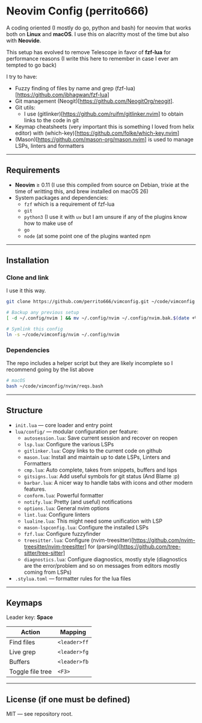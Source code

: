# Neovim Config (perrito666)

A coding oriented (I mostly do go, python and bash) for neovim that works
both on **Linux** and **macOS**. I use this on alacritty most of the time but also with **Neovide**.

This setup has evolved to remove Telescope in favor of **fzf-lua** for performance reasons (I write this here to remember in case I ever am tempted to go back)

I try to have:

* Fuzzy finding of files by name and grep (fzf-lua)[https://github.com/ibhagwan/fzf-lua]
* Git management (Neogit)[https://github.com/NeogitOrg/neogit].
* Git utils:
  * I use (gitlinker)[https://github.com/ruifm/gitlinker.nvim] to obtain links to the code in git
* Keymap cheatsheets (very important this is something I loved from helix editor) with (which-key)[https://github.com/folke/which-key.nvim]
* (Mason)[https://github.com/mason-org/mason.nvim] is used to manage LSPs, linters and formatters

---

## Requirements

- **Neovim** ≥ 0.11 (I use this compiled from source on Debian, trixie at the time of writting this, and brew installed on macOS 26)
- System packages and dependencies:
  - `fzf` which is a requirement of fzf-lua
  - `git`
  - `python3` (I use it with `uv` but I am unsure if any of the plugins know how to make use of
  - `go` 
  - `node` (at some point one of the plugins wanted npm

---

## Installation

### Clone and link

I use it this way.

```bash
git clone https://github.com/perrito666/vimconfig.git ~/code/vimconfig

# Backup any previous setup
[ -d ~/.config/nvim ] && mv ~/.config/nvim ~/.config/nvim.bak.$(date +%Y%m%d-%H%M)

# Symlink this config
ln -s ~/code/vimconfig/nvim ~/.config/nvim
```

### Dependencies

The repo includes a helper script but they are likely incomplete so I recommend going by the list above

```bash
# macOS
bash ~/code/vimconfig/nvim/reqs.bash
```
---

## Structure

- `init.lua` — core loader and entry point
- `lua/config/` — modular configuration per feature:
  - `autosession.lua`: Save current session and recover on reopen 
  - `lsp.lua`: Configure the various LSPs
  - `gitlinker.lua`: Copy links to the current code on github
  - `mason.lua`: Install and maintain up to date LSPs, Linters and Formatters
  - `cmp.lua`: Auto complete, takes from snippets, buffers and lsps
  - `gitsigns.lua`: Add useful symbols for git status (And Blame :p)
  - `barbar.lua`: A nicer way to handle tabs with icons and other modern features.
  - `conform.lua`: Powerful formatter
  - `notify.lua`: Pretty (and useful) notifications
  - `options.lua`: General nvim options
  - `lint.lua`: Configure linters
  - `lualine.lua`: This might need some unification with LSP
  - `mason-lspconfig.lua`: Configure the installed LSPs
  - `fzf.lua`: Configure fuzzyfinder
  - `treesitter.lua`: Configure (nvim-treesitter)[https://github.com/nvim-treesitter/nvim-treesitter] for (parsing)[https://github.com/tree-sitter/tree-sitter]
  - `diagnostics.lua`: Configure diagnostics, mostly style (diagnostics are the error/problem and so on messages from editors mostly coming from LSPs)
- `.stylua.toml` — formatter rules for the lua files

---


## Keymaps

Leader key: **Space**

| Action | Mapping |
|---------|----------|
| Find files | `<leader>ff` |
| Live grep | `<leader>fg` |
| Buffers | `<leader>fb` |
| Toggle file tree| `<F3>` |

---

## License (if one must be defined)

MIT — see repository root.
